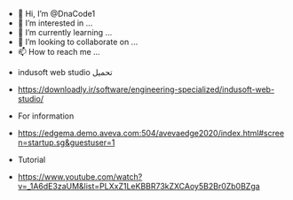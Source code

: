 - 👋 Hi, I’m @DnaCode1
- 👀 I’m interested in ...
- 🌱 I’m currently learning ...
- 💞️ I’m looking to collaborate on ...
- 📫 How to reach me ...

<!---
DnaCode1/DnaCode1 is a ✨ special ✨ repository because its `README.md` (this file) appears on your GitHub profile.
You can click the Preview link to take a look at your changes.
--->


- indusoft web studio تحميل
- https://downloadly.ir/software/engineering-specialized/indusoft-web-studio/
- For information

- https://edgema.demo.aveva.com:504/avevaedge2020/index.html#screen=startup.sg&guestuser=1
- Tutorial
- https://www.youtube.com/watch?v=_1A6dE3zaUM&list=PLXxZ1LeKBBR73kZXCAoy5B2Br0Zb0BZga
